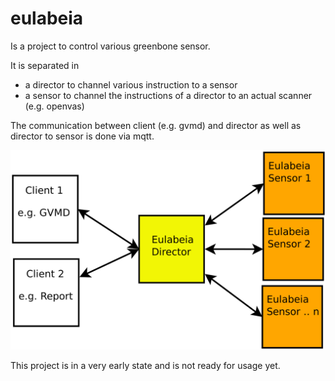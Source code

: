 # eulabeia

Is a project to control various greenbone sensor.

It is separated in 
- a director to channel various instruction to a sensor
- a sensor to channel the instructions of a director to an actual scanner (e.g. openvas)

The communication between client (e.g. gvmd) and director as well as director to sensor is done via mqtt.

![overview participants](docs/pictures/overview_participants.svg?raw=true)

This project is in a very early state and is not ready for usage yet.
